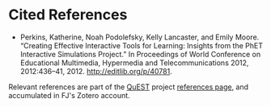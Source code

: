 # Cited References

* Perkins, Katherine, Noah Podolefsky, Kelly Lancaster, and Emily Moore. “Creating Effective Interactive Tools for Learning:  Insights from the PhET Interactive Simulations Project.” In Proceedings of World Conference on Educational Multimedia, Hypermedia and Telecommunications 2012, 2012:436–41, 2012. http://editlib.org/p/40781.

Relevant references are part of the [QuEST](https://blogs.ubc.ca/eoasquest) project [references page](https://blogs.ubc.ca/eoasquest/references/), and accumulated in FJ's Zotero account.
